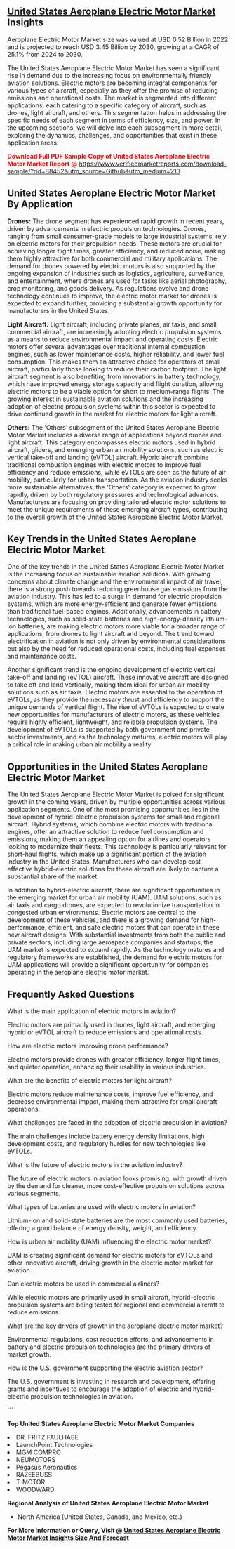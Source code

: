 <h2><a href="https://www.verifiedmarketreports.com/download-sample/?rid=88452&amp;utm_source=Github&amp;utm_medium=213" target="_blank">United States Aeroplane Electric Motor Market</a> Insights</h2><p>Aeroplane Electric Motor Market size was valued at USD 0.52 Billion in 2022 and is projected to reach USD 3.45 Billion by 2030, growing at a CAGR of 25.1% from 2024 to 2030.</p><p><p>The United States Aeroplane Electric Motor Market has seen a significant rise in demand due to the increasing focus on environmentally friendly aviation solutions. Electric motors are becoming integral components for various types of aircraft, especially as they offer the promise of reducing emissions and operational costs. The market is segmented into different applications, each catering to a specific category of aircraft, such as drones, light aircraft, and others. This segmentation helps in addressing the specific needs of each segment in terms of efficiency, size, and power. In the upcoming sections, we will delve into each subsegment in more detail, exploring the dynamics, challenges, and opportunities that exist in these application areas. <p><span class=""><span style="color: #ff0000;"><strong>Download Full PDF Sample Copy of United States Aeroplane Electric Motor Market Report</strong> @ </span><a href="https://www.verifiedmarketreports.com/download-sample/?rid=88452&amp;utm_source=Github&amp;utm_medium=213" target="_blank">https://www.verifiedmarketreports.com/download-sample/?rid=88452&amp;utm_source=Github&amp;utm_medium=213</a></span></p></p><h2>United States Aeroplane Electric Motor Market By Application</h2><p><strong>Drones:</strong> The drone segment has experienced rapid growth in recent years, driven by advancements in electric propulsion technologies. Drones, ranging from small consumer-grade models to large industrial systems, rely on electric motors for their propulsion needs. These motors are crucial for achieving longer flight times, greater efficiency, and reduced noise, making them highly attractive for both commercial and military applications. The demand for drones powered by electric motors is also supported by the ongoing expansion of industries such as logistics, agriculture, surveillance, and entertainment, where drones are used for tasks like aerial photography, crop monitoring, and goods delivery. As regulations evolve and drone technology continues to improve, the electric motor market for drones is expected to expand further, providing a substantial growth opportunity for manufacturers in the United States.<p><strong>Light Aircraft:</strong> Light aircraft, including private planes, air taxis, and small commercial aircraft, are increasingly adopting electric propulsion systems as a means to reduce environmental impact and operating costs. Electric motors offer several advantages over traditional internal combustion engines, such as lower maintenance costs, higher reliability, and lower fuel consumption. This makes them an attractive choice for operators of small aircraft, particularly those looking to reduce their carbon footprint. The light aircraft segment is also benefiting from innovations in battery technology, which have improved energy storage capacity and flight duration, allowing electric motors to be a viable option for short to medium-range flights. The growing interest in sustainable aviation solutions and the increasing adoption of electric propulsion systems within this sector is expected to drive continued growth in the market for electric motors for light aircraft.<p><strong>Others:</strong> The 'Others' subsegment of the United States Aeroplane Electric Motor Market includes a diverse range of applications beyond drones and light aircraft. This category encompasses electric motors used in hybrid aircraft, gliders, and emerging urban air mobility solutions, such as electric vertical take-off and landing (eVTOL) aircraft. Hybrid aircraft combine traditional combustion engines with electric motors to improve fuel efficiency and reduce emissions, while eVTOLs are seen as the future of air mobility, particularly for urban transportation. As the aviation industry seeks more sustainable alternatives, the 'Others' category is expected to grow rapidly, driven by both regulatory pressures and technological advances. Manufacturers are focusing on providing tailored electric motor solutions to meet the unique requirements of these emerging aircraft types, contributing to the overall growth of the United States Aeroplane Electric Motor Market.<h2>Key Trends in the United States Aeroplane Electric Motor Market</h2><p>One of the key trends in the United States Aeroplane Electric Motor Market is the increasing focus on sustainable aviation solutions. With growing concerns about climate change and the environmental impact of air travel, there is a strong push towards reducing greenhouse gas emissions from the aviation industry. This has led to a surge in demand for electric propulsion systems, which are more energy-efficient and generate fewer emissions than traditional fuel-based engines. Additionally, advancements in battery technologies, such as solid-state batteries and high-energy-density lithium-ion batteries, are making electric motors more viable for a broader range of applications, from drones to light aircraft and beyond. The trend toward electrification in aviation is not only driven by environmental considerations but also by the need for reduced operational costs, including fuel expenses and maintenance costs.<p>Another significant trend is the ongoing development of electric vertical take-off and landing (eVTOL) aircraft. These innovative aircraft are designed to take off and land vertically, making them ideal for urban air mobility solutions such as air taxis. Electric motors are essential to the operation of eVTOLs, as they provide the necessary thrust and efficiency to support the unique demands of vertical flight. The rise of eVTOLs is expected to create new opportunities for manufacturers of electric motors, as these vehicles require highly efficient, lightweight, and reliable propulsion systems. The development of eVTOLs is supported by both government and private sector investments, and as the technology matures, electric motors will play a critical role in making urban air mobility a reality.<h2>Opportunities in the United States Aeroplane Electric Motor Market</h2><p>The United States Aeroplane Electric Motor Market is poised for significant growth in the coming years, driven by multiple opportunities across various application segments. One of the most promising opportunities lies in the development of hybrid-electric propulsion systems for small and regional aircraft. Hybrid systems, which combine electric motors with traditional engines, offer an attractive solution to reduce fuel consumption and emissions, making them an appealing option for airlines and operators looking to modernize their fleets. This technology is particularly relevant for short-haul flights, which make up a significant portion of the aviation industry in the United States. Manufacturers who can develop cost-effective hybrid-electric solutions for these aircraft are likely to capture a substantial share of the market.<p>In addition to hybrid-electric aircraft, there are significant opportunities in the emerging market for urban air mobility (UAM). UAM solutions, such as air taxis and cargo drones, are expected to revolutionize transportation in congested urban environments. Electric motors are central to the development of these vehicles, and there is a growing demand for high-performance, efficient, and safe electric motors that can operate in these new aircraft designs. With substantial investments from both the public and private sectors, including large aerospace companies and startups, the UAM market is expected to expand rapidly. As the technology matures and regulatory frameworks are established, the demand for electric motors for UAM applications will provide a significant opportunity for companies operating in the aeroplane electric motor market.<h2>Frequently Asked Questions</h2><p>What is the main application of electric motors in aviation?</p><p>Electric motors are primarily used in drones, light aircraft, and emerging hybrid or eVTOL aircraft to reduce emissions and operational costs.</p><p>How are electric motors improving drone performance?</p><p>Electric motors provide drones with greater efficiency, longer flight times, and quieter operation, enhancing their usability in various industries.</p><p>What are the benefits of electric motors for light aircraft?</p><p>Electric motors reduce maintenance costs, improve fuel efficiency, and decrease environmental impact, making them attractive for small aircraft operations.</p><p>What challenges are faced in the adoption of electric propulsion in aviation?</p><p>The main challenges include battery energy density limitations, high development costs, and regulatory hurdles for new technologies like eVTOLs.</p><p>What is the future of electric motors in the aviation industry?</p><p>The future of electric motors in aviation looks promising, with growth driven by the demand for cleaner, more cost-effective propulsion solutions across various segments.</p><p>What types of batteries are used with electric motors in aviation?</p><p>Lithium-ion and solid-state batteries are the most commonly used batteries, offering a good balance of energy density, weight, and efficiency.</p><p>How is urban air mobility (UAM) influencing the electric motor market?</p><p>UAM is creating significant demand for electric motors for eVTOLs and other innovative aircraft, driving growth in the electric motor market for aviation.</p><p>Can electric motors be used in commercial airliners?</p><p>While electric motors are primarily used in small aircraft, hybrid-electric propulsion systems are being tested for regional and commercial aircraft to reduce emissions.</p><p>What are the key drivers of growth in the aeroplane electric motor market?</p><p>Environmental regulations, cost reduction efforts, and advancements in battery and electric propulsion technologies are the primary drivers of market growth.</p><p>How is the U.S. government supporting the electric aviation sector?</p><p>The U.S. government is investing in research and development, offering grants and incentives to encourage the adoption of electric and hybrid-electric propulsion technologies in aviation.</p>```</p><p><strong>Top United States Aeroplane Electric Motor Market Companies</strong></p><div data-test-id=""><p><li>DR. FRITZ FAULHABE</li><li> LaunchPoint Technologies</li><li> MGM COMPRO</li><li> NEUMOTORS</li><li> Pegasus Aeronautics</li><li> RAZEEBUSS</li><li> T-MOTOR</li><li> WOODWARD</li></p><div><strong>Regional Analysis of&nbsp;United States Aeroplane Electric Motor Market</strong></div><ul><li dir="ltr"><p dir="ltr">North America&nbsp;(United States, Canada, and Mexico, etc.)</p></li></ul><p><strong>For More Information or Query, Visit @&nbsp;</strong><strong><a href="https://www.verifiedmarketreports.com/product/global-aeroplane-electric-motor-market-growth-2019-2024/?utm_source=Github&amp;utm_medium=213" target="_blank">United States Aeroplane Electric Motor Market Insights Size And Forecast</a></strong></p></div>

